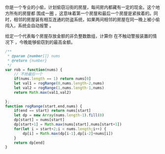 你是一个专业的小偷，计划偷窃沿街的房屋，每间房内都藏有一定的现金。这个地方所有的房屋都 围成一圈 ，这意味着第一个房屋和最后一个房屋是紧挨着的。同时，相邻的房屋装有相互连通的防盗系统，如果两间相邻的房屋在同一晚上被小偷闯入，系统会自动报警 。

给定一个代表每个房屋存放金额的非负整数数组，计算你 在不触动警报装置的情况下 ，今晚能够偷窃到的最高金额。

```js
/**
 * @param {number[]} nums
 * @return {number}
 */
var rob = function(nums) {
    // 不抢最后一个
    if(nums.length == 1) return nums[0]
    let val1 = rogRange(0,nums.length-2,nums)
    let val2 = rogRange(1,nums.length-1,nums)
    return Math.max(val1,val2)
    
};
function rogRange(start,end,nums) {
    if(end == start) return nums[start]
    let dp = new Array(nums.length-1).fill(0)
    dp[start] = nums[start]
    dp[start+1] = Math.max(nums[start],nums[start+1])
    for(let i = start+2;i < nums.length;i++) {
        dp[i] = Math.max(dp[i-1],dp[i-2]+nums[i])
    }
    return dp[end]
}
```